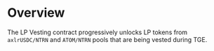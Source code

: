 # Overview

The LP Vesting contract progressively unlocks LP tokens from `axlrUSDC/NTRN` and `ATOM/NTRN` pools that are being vested during TGE.